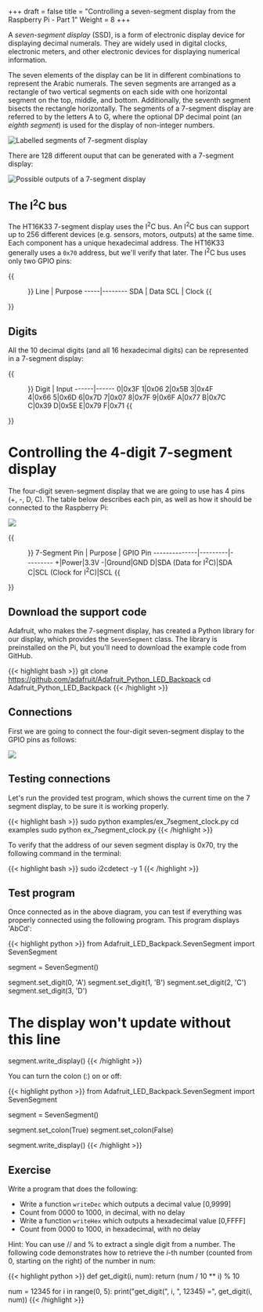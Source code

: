 +++
draft = false
title = "Controlling a seven-segment display from the Raspberry Pi - Part 1"
Weight = 8
+++

A *seven-segment display* (SSD), is a form of electronic display device for displaying decimal numerals. They are widely used in digital clocks, electronic meters, and other electronic devices for displaying numerical information.

The seven elements of the display can be lit in different combinations to represent the Arabic numerals. The seven segments are arranged as a rectangle of two vertical segments on each side with one horizontal segment on the top, middle, and bottom. Additionally, the seventh segment bisects the rectangle horizontally. The segments of a 7-segment display are referred to by the letters A to G, where the optional DP decimal point (an *eighth segment*) is used for the display of non-integer numbers.

![Labelled segments of 7-segment display](7_segment_display_labeled.png "[By user:h2g2bob [GFDL, CC-BY-SA-3.0, or CC BY-SA 2.5], from Wikimedia Commons](https://commons.wikimedia.org/wiki/File:7_segment_display_labeled.svg)")

There are 128 different ouput that can be generated with a 7-segment display:

![Possible outputs of a 7-segment display](7-segment-combinations.png "[[Public domain], from Wikimedia Commons](https://commons.wikimedia.org/wiki/File:7-segment.svg)")

## The I<sup>2</sup>C bus

The HT16K33 7-segment display uses the I<sup>2</sup>C bus.  An I<sup>2</sup>C bus can support up to 256 different devices (e.g. sensors, motors, outputs) at the same time.  Each component has a unique hexadecimal address.  The HT16K33 generally uses a `0x70` address, but we'll verify that later.  The I<sup>2</sup>C bus uses only two GPIO pins:

{{<figure title="The I<sup>2</sup>C bus lines">}}
Line | Purpose
-----|--------
SDA  | Data
SCL  | Clock
{{</figure>}}

## Digits

All the 10 decimal digits (and all 16 hexadecimal digits) can be represented in a 7-segment display:

{{<figure title="Displaying the hexadecimal digits 0 to F">}}
Digit | Input
------|------
0|0x3F
1|0x06
2|0x5B
3|0x4F
4|0x66
5|0x6D
6|0x7D
7|0x07
8|0x7F
9|0x6F
A|0x77
B|0x7C
C|0x39
D|0x5E
E|0x79
F|0x71
{{</figure>}}

# Controlling the 4-digit 7-segment display

The four-digit seven-segment display that we are going to use has 4 pins (+, -, D, C).  The table below describes each pin, as well as how it should be connected to the Raspberry Pi:

![](4x7segdisplay.png)

{{<figure title="The I<sup>2</sup>C bus lines">}}
7-Segment Pin | Purpose | GPIO Pin
--------------|---------|---------
+|Power|3.3V
-|Ground|GND
D|SDA (Data for I<sup>2</sup>C)|SDA
C|SCL (Clock for I<sup>2</sup>C)|SCL
{{</figure>}}

## Download the support code

Adafruit, who makes the 7-segment display, has created a Python library for our display, which provides the `SevenSegment` class.  The library is preinstalled on the Pi, but you'll need to download the example code from GitHub.

{{< highlight bash >}}
git clone https://github.com/adafruit/Adafruit_Python_LED_Backpack
cd Adafruit_Python_LED_Backpack
{{< /highlight >}}

## Connections

First we are going to connect the four-digit seven-segment display to the GPIO pins as follows:

![](7Segment_Output.png)

## Testing connections

Let's run the provided test program, which shows the current time on the 7 segment display, to be sure it is working properly.

{{< highlight bash >}}
sudo python examples/ex_7segment_clock.py
cd examples
sudo python ex_7segment_clock.py
{{< /highlight >}}

To verify that the address of our seven segment display is 0x70, try the following command in the terminal:

{{< highlight bash >}}
sudo i2cdetect -y 1
{{< /highlight >}}

## Test program

Once connected as in the above diagram, you can test if everything was properly connected using the following program. This program displays 'AbCd':

{{< highlight python >}}
from Adafruit_LED_Backpack.SevenSegment import SevenSegment

segment = SevenSegment()

segment.set_digit(0, 'A')
segment.set_digit(1, 'B')
segment.set_digit(2, 'C')
segment.set_digit(3, 'D')

# The display won't update without this line
segment.write_display()
{{< /highlight >}}

You can turn the colon (:) on or off:

{{< highlight python >}}
from Adafruit_LED_Backpack.SevenSegment import SevenSegment

segment = SevenSegment()

segment.set_colon(True)
segment.set_colon(False)

segment.write_display()
{{< /highlight >}}

## Exercise

Write a program that does the following:

* Write a function `writeDec` which outputs a decimal value [0,9999]
* Count from 0000 to 1000, in decimal, with no delay
* Write a function `writeHex` which outputs a hexadecimal value [0,FFFF]
* Count from 0000 to 1000, in hexadecimal, with no delay

Hint:  You can use // and % to extract a single digit from a number.  The following code demonstrates how to retrieve the $i$-th number (counted from 0, starting on the right) of the number in num:

{{< highlight python >}}
def get_digit(i, num):
    return (num / 10 ** i) % 10

num = 12345
for i in range(0, 5):
    print("get_digit(", i, ", 12345) =", get_digit(i, num))
{{< /highlight >}}
